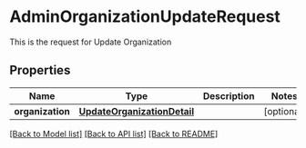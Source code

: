 # AdminOrganizationUpdateRequest

This is the request for Update Organization
## Properties
Name | Type | Description | Notes
------------ | ------------- | ------------- | -------------
**organization** | [**UpdateOrganizationDetail**](UpdateOrganizationDetail.md) |  | [optional] 

[[Back to Model list]](../README.md#documentation-for-models) [[Back to API list]](../README.md#documentation-for-api-endpoints) [[Back to README]](../README.md)


